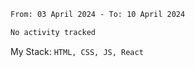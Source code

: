 <!--START_SECTION:waka-->

```txt
From: 03 April 2024 - To: 10 April 2024

No activity tracked
```

<!--END_SECTION:waka-->
My Stack: `HTML, CSS, JS, React`
